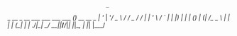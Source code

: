                                    _             
 _ __  _ __ ___   ___ ___  ___ ___(_)_ __   __ _ 
| '_ \| '__/ _ \ / __/ _ \/ __/ __| | '_ \ / _` |
| |_) | | | (_) | (_|  __/\__ \__ \ | | | | (_| |
| .__/|_|  \___/ \___\___||___/___/_|_| |_|\__, |
|_|                                        |___/ 